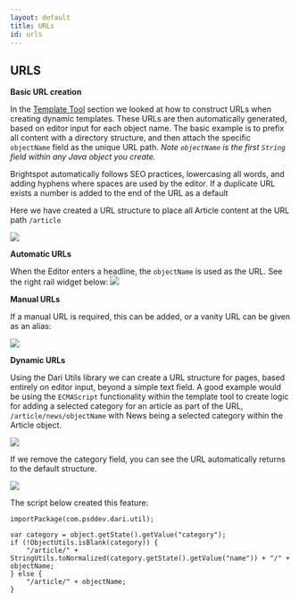 ```yaml
---
layout: default
title: URLs
id: urls
---
```


## URLS


**Basic URL creation**

In the [Template Tool](/template-tool.html) section we looked at how to construct URLs when creating dynamic templates. These URLs are then automatically generated, based on editor input for each object name. The basic example is to prefix all content with a directory structure, and then attach the specific `objectName` field as the unique URL path. *Note `objectName` is the first `String` field within any Java object you create.*

Brightspot automatically follows SEO practices, lowercasing all words, and adding hyphens where spaces are used by the editor. If a duplicate URL exists a number is added to the end of the URL as a default

Here we have created a URL structure to place all Article content at the URL path `/article`

![](http://docs.brightspot.s3.amazonaws.com/create-url-structure.png)


**Automatic URLs**

When the Editor enters a headline, the `objectName` is used as the URL. See the right rail widget below:
![](http://docs.brightspot.s3.amazonaws.com/auto-url-structure.png)

**Manual URLs**

If a manual URL is required, this can be added, or a vanity URL can be given as an alias:

![](http://docs.brightspot.s3.amazonaws.com/permalink-alias-options.png)


**Dynamic URLs**

Using the Dari Utils library we can create a URL structure for pages, based entirely on editor input, beyond a simple text field. A good example would be using the `ECMAScript` functionality within the template tool to create logic for adding a selected category for an article as part of the URL, `/article/news/objectName` with News being a selected category within the Article object.

![](http://docs.brightspot.s3.amazonaws.com/category-url-added.png)

If we remove the category field, you can see the URL automatically returns to the default structure.

![](http://docs.brightspot.s3.amazonaws.com/category-url-removed.png)

The script below created this feature:


	importPackage(com.psddev.dari.util);

	var category = object.getState().getValue("category");
	if (!ObjectUtils.isBlank(category)) {
	    "/article/" + StringUtils.toNormalized(category.getState().getValue("name")) + "/" + objectName;
	} else {
	    "/article/" + objectName;
	}